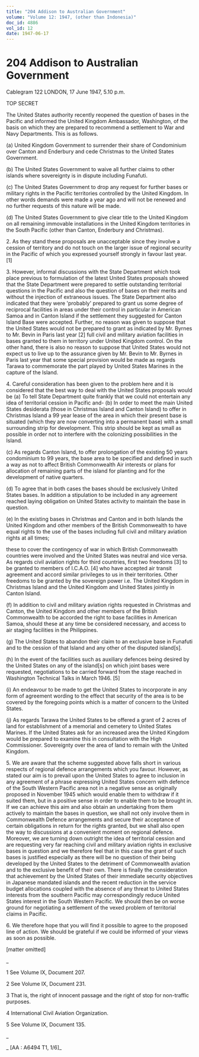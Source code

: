 ```yaml
---
title: "204 Addison to Australian Government"
volume: "Volume 12: 1947, (other than Indonesia)"
doc_id: 4886
vol_id: 12
date: 1947-06-17
---
```


# 204 Addison to Australian Government

Cablegram 122 LONDON, 17 June 1947, 5.10 p.m.

TOP SECRET

The United States authority recently reopened the question of bases in the Pacific and informed the United Kingdom Ambassador, Washington, of the basis on which they are prepared to recommend a settlement to War and Navy Departments. This is as follows.

(a) United Kingdom Government to surrender their share of Condominium over Canton and Enderbury and cede Christmas to the United States Government.

(b) The United States Government to waive all further claims to other islands where sovereignty is in dispute including Funafuti.

(c) The United States Government to drop any request for further bases or military rights in the Pacific territories controlled by the United Kingdom. In other words demands were made a year ago and will not be renewed and no further requests of this nature will be made.

(d) The United States Government to give clear title to the United Kingdom on all remaining immovable installations in the United Kingdom territories in the South Pacific (other than Canton, Enderbury and Christmas).

2\. As they stand these proposals are unacceptable since they involve a cession of territory and do not touch on the larger issue of regional security in the Pacific of which you expressed yourself strongly in favour last year. [1]

3\. However, informal discussions with the State Department which took place previous to formulation of the latest United States proposals showed that the State Department were prepared to settle outstanding territorial questions in the Pacific and also the question of bases on their merits and without the injection of extraneous issues. The State Department also indicated that they were 'probably' prepared to grant us some degree of reciprocal facilities in areas under their control in particular in American Samoa and in Canton Island if the settlement they suggested for Canton Island Base were accepted. Further, no reason was given to suppose that the United States would not be prepared to grant as indicated by Mr. Byrnes to Mr. Bevin in Paris last year [2] full civil and military aviation facilities in bases granted to them in territory under United Kingdom control. On the other hand, there is also no reason to suppose that United States would not expect us to live up to the assurance given by Mr. Bevin to Mr. Byrnes in Paris last year that some special provision would be made as regards Tarawa to commemorate the part played by United States Marines in the capture of the Island.

4\. Careful consideration has been given to the problem here and it is considered that the best way to deal with the United States proposals would be (a) To tell State Department quite frankly that we could not entertain any idea of territorial cession in Pacific and- (b) In order to meet the main United States desiderata (those in Christmas Island and Canton Island) to offer in Christmas Island a 99 year lease of the area in which their present base is situated (which they are now converting into a permanent base) with a small surrounding strip for development. This strip should be kept as small as possible in order not to interfere with the colonizing possibilities in the Island.

(c) As regards Canton Island, to offer prolongation of the existing 50 years condominium to 99 years, the base area to be specified and defined in such a way as not to affect British Commonwealth Air interests or plans for allocation of remaining parts of the island for planting and for the development of native quarters.

(d) To agree that in both cases the bases should be exclusively United States bases. In addition a stipulation to be included in any agreement reached laying obligation on United States activity to maintain the base in question.

(e) In the existing bases in Christmas and Canton and in both Islands the United Kingdom and other members of the British Commonwealth to have equal rights to the use of the bases including full civil and military aviation rights at all times;

these to cover the contingency of war in which British Commonwealth countries were involved and the United States was neutral and vice versa. As regards civil aviation rights for third countries, first two freedoms [3] to be granted to members of I.C.A.O. [4] who have accepted air transit agreement and accord similar privileges to us in their territories. Other freedoms to be granted by the sovereign power i.e. The United Kingdom in Christmas Island and the United Kingdom and United States jointly in Canton Island.

(f) In addition to civil and military aviation rights requested in Christmas and Canton, the United Kingdom and other members of the British Commonwealth to be accorded the right to base facilities in American Samoa, should these at any time be considered necessary, and access to air staging facilities in the Philippines.

(g) The United States to abandon their claim to an exclusive base in Funafuti and to the cession of that Island and any other of the disputed island[s].

(h) In the event of the facilities such as auxiliary defences being desired by the United States on any of the island[s] on which joint bases were requested, negotiations to be carried forward from the stage reached in Washington Technical Talks in March 1946. [5]

(i) An endeavour to be made to get the United States to incorporate in any form of agreement wording to the effect that security of the area is to be covered by the foregoing points which is a matter of concern to the United States.

(j) As regards Tarawa the United States to be offered a grant of 2 acres of land for establishment of a memorial and cemetery to United States Marines. If the United States ask for an increased area the United Kingdom would be prepared to examine this in consultation with the High Commissioner. Sovereignty over the area of land to remain with the United Kingdom.

5\. We are aware that the scheme suggested above falls short in various respects of regional defence arrangements which you favour. However, as stated our aim is to prevail upon the United States to agree to inclusion in any agreement of a phrase expressing United States concern with defence of the South Western Pacific area not in a negative sense as originally proposed in November 1945 which would enable them to withdraw if it suited them, but in a positive sense in order to enable them to be brought in. If we can achieve this aim and also obtain an undertaking from them actively to maintain the bases in question, we shall not only involve them in Commonwealth Defence arrangements and secure their acceptance of certain obligations in return for the rights granted, but we shall also open the way to discussions at a convenient moment on regional defence. Moreover, we are turning down outright the idea of territorial cession and are requesting very far reaching civil and military aviation rights in exclusive bases in question and we therefore feel that in this case the grant of such bases is justified especially as there will be no question of their being developed by the United States to the detriment of Commonwealth aviation and to the exclusive benefit of their own. There is finally the consideration that achievement by the United States of their immediate security objectives in Japanese mandated islands and the recent reduction in the service budget allocations coupled with the absence of any threat to United States interests from the southern Pacific may correspondingly reduce United States interest in the South Western Pacific. We should then be on worse ground for negotiating a settlement of the vexed problem of territorial claims in Pacific.

6\. We therefore hope that you will find it possible to agree to the proposed line of action. We should be grateful if we could be informed of your views as soon as possible.

[matter omitted]

_

1 See Volume IX, Document 207.

2 See Volume IX, Document 231.

3 That is, the right of innocent passage and the right of stop for non-traffic purposes.

4 International Civil Aviation Organization.

5 See Volume IX, Document 135.

_

_ [AA : A6494 T1, 1/6]_
